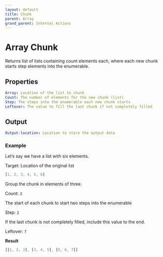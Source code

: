 ```yaml
---
layout: default
title: Chunk
parent: Array
grand_parent: Internal Actions
---
```

# Array Chunk
Returns list of lists containing count elements each, where each new chunk starts step elements into the enumerable.

## Properties
```yaml
Array: Location of the list to chunk
Count: The number of elements for the new chunk (list)
Step: The steps into the enumerable each new chunk starts
Leftover: The value to fill the last chunk if not completely filled
```

## Output
```yaml
Output-location: Location to store the output data
```

### Example
Let’s say we have a list with six elements.

Target: Location of the original list
```js
[1, 2, 3, 4, 5, 6]
```
Group the chunk in elements of three.

Count: `3`

The start of each chunk to start two steps into the enumerable

Step: `2`

If the last chunk is not completely filled, include this value to the end.

Leftover: `7`

**Result**
```js
[[1, 2, 3], [3, 4, 5], [5, 6, 7]]
```
